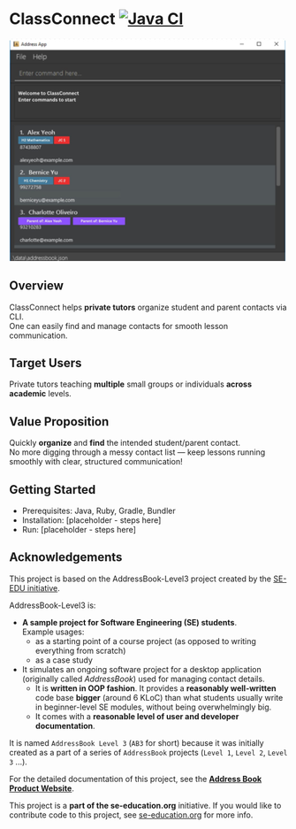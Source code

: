 # ClassConnect [![Java CI](https://github.com/AY2526S1-CS2103T-F10-4/tp/actions/workflows/gradle.yml/badge.svg)](https://github.com/AY2526S1-CS2103T-F10-4/tp/actions/workflows/gradle.yml)
<img src="docs/images/Ui.png" alt="Ui" width="500px"/>

## Overview
ClassConnect helps **private tutors** organize student and parent contacts via CLI. <br>
One can easily find and manage contacts for smooth lesson communication.

## Target Users
Private tutors teaching **multiple** small groups or individuals **across academic** levels.

## Value Proposition
Quickly **organize** and **find** the intended student/parent contact. <br>
No more digging through a messy contact list — keep lessons running smoothly with clear, structured communication!


## Getting Started
- Prerequisites: Java, Ruby, Gradle, Bundler
- Installation: [placeholder - steps here]
- Run: [placeholder - steps here]

## Acknowledgements

This project is based on the AddressBook-Level3 project created by the [SE-EDU initiative](https://se-education.org).

AddressBook-Level3 is:
* **A sample project for Software Engineering (SE) students**.<br>
  Example usages:
  * as a starting point of a course project (as opposed to writing everything from scratch)
  * as a case study
* It simulates an ongoing software project for a desktop application (originally called _AddressBook_) used for managing contact details.
  * It is **written in OOP fashion**. It provides a **reasonably well-written** code base **bigger** (around 6 KLoC) than what students usually write in beginner-level SE modules, without being overwhelmingly big.
  * It comes with a **reasonable level of user and developer documentation**.

It is named `AddressBook Level 3` (`AB3` for short) because it was initially created as a part of a series of `AddressBook` projects (`Level 1`, `Level 2`, `Level 3` ...).

For the detailed documentation of this project, see the **[Address Book Product Website](https://se-education.org/addressbook-level3)**.

This project is a **part of the se-education.org** initiative. If you would like to contribute code to this project, see [se-education.org](https://se-education.org/#contributing-to-se-edu) for more info.
